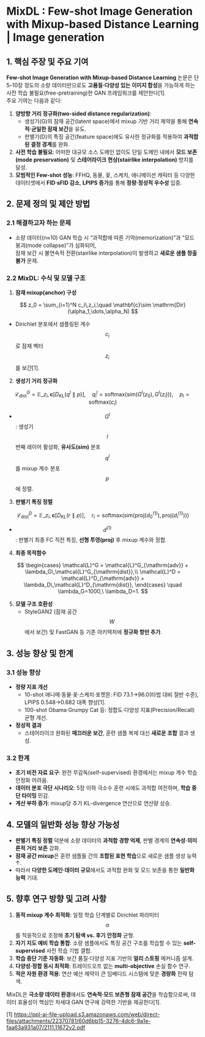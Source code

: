 # MixDL : Few-shot Image Generation with Mixup-based Distance Learning | Image generation

## 1. 핵심 주장 및 주요 기여
**Few-shot Image Generation with Mixup-based Distance Learning** 논문은 단 5–10장 정도의 소량 데이터만으로도 **고품질·다양성 있는 이미지 합성**을 가능하게 하는 사전 학습 불필요(free-pretraining)한 GAN 프레임워크를 제안한다[1].  
주요 기여는 다음과 같다:  
1. **양방향 거리 정규화(two-sided distance regularization)**:  
   - 생성기(G)의 잠재 공간(latent space)에서 mixup 기반 거리 제약을 통해 **연속적·균일한 잠재 보간**을 유도.  
   - 판별기(D)의 특징 공간(feature space)에도 유사한 정규화를 적용하여 **과적합된 결정 경계**를 완화.  
2. **사전 학습 불필요**: 어떠한 대규모 소스 도메인 없이도 단일 도메인 내에서 **모드 보존(mode preservation)** 및 **스테어라이크 현상(stairlike interpolation)** 방지를 달성.  
3. **모범적인 Few-shot 성능**: FFHQ, 동물, 꽃, 스케치, 애니메이션 캐릭터 등 다양한 데이터셋에서 **FID·sFID 감소**, **LPIPS 증가**를 통해 **정량·정성적 우수성** 입증.

## 2. 문제 정의 및 제안 방법
### 2.1 해결하고자 하는 문제
- 소량 데이터(n≈10) GAN 학습 시 “과적합에 따른 기억(memorization)”과 “모드 붕괴(mode collapse)”가 심화되어,  
  잠재 보간 시 불연속적 전환(stairlike interpolation)이 발생하고 **새로운 샘플 창출 불가** 문제.

### 2.2 MixDL: 수식 및 모델 구조
1) **잠재 mixup(anchor) 구성**  

$$
   z_0 = \sum_{i=1}^N c_i\,z_i,\quad \mathbf{c}\sim \mathrm{Dir}(\alpha_1,\dots,\alpha_N)
   $$
   - Dirichlet 분포에서 샘플링된 계수 $$c_i$$로 잠재 벡터 $$z_i$$를 보간[1].

2) **생성기 거리 정규화**  

$$
   \mathcal{L}^G_{\mathrm{dist}} = \mathbb{E}\_{z_i,\mathbf{c}}\bigl[D_{\mathrm{KL}}(q^l \parallel p)\bigr],
   \quad
   q^l_i = \mathrm{softmax}\bigl(\mathrm{sim}(G^l(z_0),G^l(z_i))\bigr),
   \quad
   p_i = \mathrm{softmax}(c_i)
$$
   
   - $$G^l$$: 생성기 $$l$$번째 레이어 활성화, **유사도(sim)** 분포 $$q^l$$를 mixup 계수 분포 $$p$$에 정렬.

3) **판별기 특징 정렬**  

$$
   \mathcal{L}^D_{\mathrm{dist}} = \mathbb{E}\_{z_i,\mathbf{c}}\bigl[D_{\mathrm{KL}}(r\parallel p)\bigr],
   \quad
   r_i = \mathrm{softmax}\bigl(\mathrm{sim}(\mathrm{proj}(d^{(1)}_0),\mathrm{proj}(d^{(1)}_i))\bigr)
   $$
   - $$d^{(1)}$$: 판별기 최종 FC 직전 특징, **선형 투영(proj)** 후 mixup 계수와 정합.

4) **최종 목적함수**  

$$
   \begin{cases}
   \mathcal{L}^G = \mathcal{L}^G_{\mathrm{adv}} + \lambda_G\,\mathcal{L}^G_{\mathrm{dist}},\\
   \mathcal{L}^D = \mathcal{L}^D_{\mathrm{adv}} + \lambda_D\,\mathcal{L}^D_{\mathrm{dist}},
   \end{cases}
   \quad \lambda_G=1000,\ \lambda_D=1.
   $$

5) **모델 구조 호환성**  
   - StyleGAN2 (잠재 공간 $$W$$에서 보간) 및 FastGAN 등 기존 아키텍처에 **정규화 항만 추가**.

## 3. 성능 향상 및 한계
### 3.1 성능 향상
- **정량 지표 개선**  
  - 10-shot 애니메·동물·꽃·스케치·포켓몬: FID 73.1→96.0(타법 대비 절반 수준), LPIPS 0.548→0.682 대폭 향상[1].  
  - 100-shot Obama·Grumpy Cat 등: 정합도·다양성 지표(Precision/Recall) 균형 개선.
- **정성적 결과**  
  - 스테어라이크 완화된 **매끄러운 보간**, 훈련 샘플 복제 대신 **새로운 조합** 결과 생성.

### 3.2 한계
- **초기 비전 자료 요구**: 완전 무감독(self-supervised) 환경에서는 mixup 계수 학습 안정화 어려움.  
- **데이터 분포 극단 시나리오**: 5장 이하 극소수 훈련 시에도 과적합 여전하며, **학습 중단 타이밍** 민감.
- **계산 부하 증가**: mixup당 추가 KL-divergence 연산으로 연산량 상승.

## 4. 모델의 일반화 성능 향상 가능성
- **판별기 특징 정렬** 덕분에 소량 데이터의 **과적합 경향 억제**, 판별 경계의 **연속성·의미론적 거리 보존** 강화.  
- **잠재 공간 mixup**은 훈련 샘플들 간의 **조합된 표현 학습**으로 새로운 샘플 생성 능력↑.  
- 따라서 **다양한 도메인·데이터 규모**에서도 과적합 완화 및 모드 보존을 통한 **일반화 능력** 기대.

## 5. 향후 연구 방향 및 고려 사항
1. **동적 mixup 계수 최적화**: 일정 학습 단계별로 Dirichlet 파라미터 $$\alpha$$를 적응적으로 조정해 **초기 탐색 vs. 후기 안정화** 균형.  
2. **자기 지도 예비 학습 통합**: 소량 샘플에서도 특징 공간 구조를 학습할 수 있는 **self-supervised** 사전 학습 기법 결합.  
3. **학습 중단 기준 자동화**: 보간 품질·다양성 지표 기반의 **얼리 스토핑** 메커니즘 설계.  
4. **다양성·정합 동시 최적화**: 트레이드오프 없는 **multi-objective** 손실 함수 연구.  
5. **적은 자원 환경 적용**: 연산 예산 제약이 큰 임베디드 시스템에 맞춘 **경량화** 전략 탐색.

MixDL은 **극소량 데이터 환경**에서도 **연속적·모드 보존형 잠재 공간**을 학습함으로써, 데이터 효율성이 핵심인 차세대 GAN 연구에 강력한 기반을 제공한다[1].

[1] https://ppl-ai-file-upload.s3.amazonaws.com/web/direct-files/attachments/22370781/60d6bb15-3276-4dc6-9a1e-faa63a931a07/2111.11672v2.pdf
